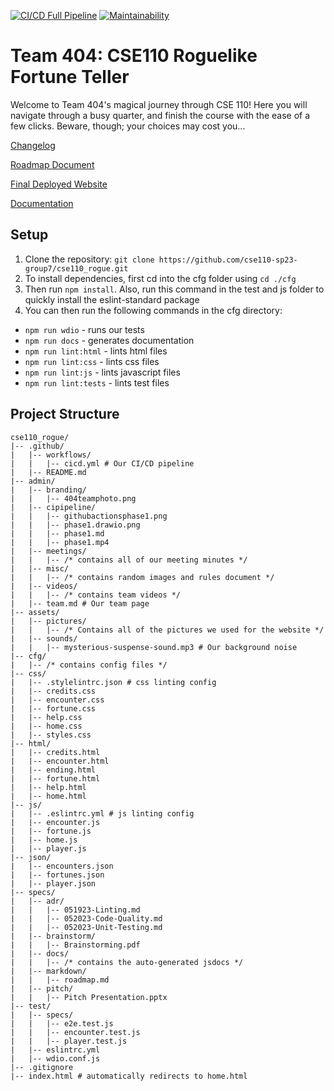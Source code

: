 [![CI/CD Full Pipeline](https://github.com/cse110-sp23-group7/cse110_rogue/actions/workflows/cicd.yml/badge.svg?branch=master)](https://github.com/cse110-sp23-group7/cse110_rogue/actions/workflows/cicd.yml)
[![Maintainability](https://api.codeclimate.com/v1/badges/9ac5b25d8286395a9b45/maintainability)](https://codeclimate.com/github/cse110-sp23-group7/cse110_rogue/maintainability)

# Team 404: CSE110 Roguelike Fortune Teller 
Welcome to Team 404's magical journey through CSE 110! Here you will navigate through a busy quarter, and finish the course with the ease of a few clicks. Beware, though; your choices may cost you...

[Changelog](../specs/markdown/changelog.md)

[Roadmap Document](../specs/markdown/roadmap.md)

[Final Deployed Website](https://cse110-sp23-group7.github.io/cse110_rogue/html/home.html)

[Documentation](https://cse110-sp23-group7.github.io/cse110_rogue/specs/docs/)


## Setup
1. Clone the repository: `git clone https://github.com/cse110-sp23-group7/cse110_rogue.git`
2. To install dependencies, first cd into the cfg folder using `cd ./cfg`  
3. Then run `npm install`. Also, run this command in the test and js folder to quickly install the eslint-standard package  
4. You can then run the following commands in the cfg directory:
- `npm run wdio` - runs our tests
- `npm run docs` - generates documentation
- `npm run lint:html` - lints html files
- `npm run lint:css` - lints css files
- `npm run lint:js` - lints javascript files
- `npm run lint:tests` - lints test files

## Project Structure
```
cse110_rogue/
|-- .github/
|   |-- workflows/
|   |   |-- cicd.yml # Our CI/CD pipeline
|   |-- README.md
|-- admin/
|   |-- branding/
|   |   |-- 404teamphoto.png
|   |-- cipipeline/
|   |   |-- githubactionsphase1.png
|   |   |-- phase1.drawio.png
|   |   |-- phase1.md
|   |   |-- phase1.mp4
|   |-- meetings/
|   |   |-- /* contains all of our meeting minutes */
|   |-- misc/
|   |   |-- /* contains random images and rules document */
|   |-- videos/
|   |   |-- /* contains team videos */
|   |-- team.md # Our team page
|-- assets/
|   |-- pictures/
|   |   |-- /* Contains all of the pictures we used for the website */
|   |-- sounds/
|   |   |-- mysterious-suspense-sound.mp3 # Our background noise
|-- cfg/
|   |-- /* contains config files */
|-- css/
|   |-- .stylelintrc.json # css linting config
|   |-- credits.css
|   |-- encounter.css
|   |-- fortune.css
|   |-- help.css
|   |-- home.css
|   |-- styles.css
|-- html/
|   |-- credits.html
|   |-- encounter.html
|   |-- ending.html
|   |-- fortune.html
|   |-- help.html
|   |-- home.html
|-- js/
|   |-- .eslintrc.yml # js linting config
|   |-- encounter.js
|   |-- fortune.js
|   |-- home.js
|   |-- player.js
|-- json/
|   |-- encounters.json
|   |-- fortunes.json
|   |-- player.json
|-- specs/
|   |-- adr/
|   |   |-- 051923-Linting.md
|   |   |-- 052023-Code-Quality.md
|   |   |-- 052023-Unit-Testing.md
|   |-- brainstorm/
|   |   |-- Brainstorming.pdf
|   |-- docs/
|   |   |-- /* contains the auto-generated jsdocs */
|   |-- markdown/
|   |   |-- roadmap.md
|   |-- pitch/
|   |   |-- Pitch Presentation.pptx
|-- test/
|   |-- specs/
|   |   |-- e2e.test.js
|   |   |-- encounter.test.js
|   |   |-- player.test.js
|   |-- eslintrc.yml
|   |-- wdio.conf.js
|-- .gitignore
|-- index.html # automatically redirects to home.html
